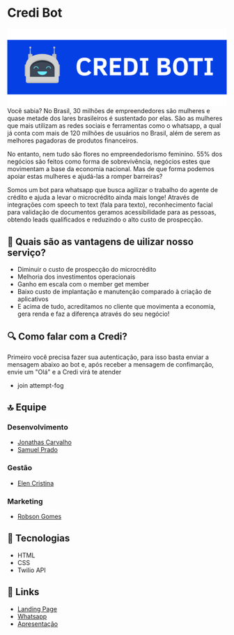 # Credi Bot
![Banner](banner.png)
Você sabia? No Brasil, 30 milhões de empreendedores são mulheres e quase metade dos lares brasileiros é sustentado por elas.
São as mulheres que mais utilizam as redes sociais e ferramentas como o whatsapp, a qual já conta com mais de 120 milhões de usuários no Brasil, além de serem as melhores pagadoras de produtos financeiros.

No entanto, nem tudo são flores no empreendedorismo feminino. 55% dos negócios são feitos como forma de sobrevivência, negócios estes que movimentam a base da economia nacional. Mas de que forma podemos apoiar estas mulheres e ajudá-las a romper barreiras?

Somos um bot para whatsapp que busca agilizar o trabalho do agente de crédito e ajuda a levar o microcrédito ainda mais longe!
Através de integrações com speech to text (fala para texto), reconhecimento facial para validação de documentos geramos acessibilidade para as pessoas, obtendo leads qualificados e reduzindo o alto custo de prospecção.

## 🚀 Quais são as vantagens de uilizar nosso serviço?
- Diminuir o custo de prospecção do microcrédito
- Melhoria dos investimentos operacionais
- Ganho em escala com o member get member
- Baixo custo de implantação e manutenção comparado à criação de aplicativos
- E acima de tudo, acreditamos no cliente que movimenta a economia, gera renda e faz a diferença através do seu negócio!

## 🔍 Como falar com a Credi?
Primeiro você precisa fazer sua autenticação, para isso basta enviar a mensagem abaixo ao bot e, após receber a mensagem de confimarção, envie um "Olá" e a Credi virá te atender
- join attempt-fog

## 🔝 Equipe

### Desenvolvimento
- [Jonathas Carvalho](https://www.linkedin.com/in/jonathasfcarvalho/)
- [Samuel Prado](https://www.linkedin.com/in/assodepicche/)

### Gestão
- [Elen Cristina](https://www.linkedin.com/in/elen-cristina/)

### Marketing
- [Robson Gomes](https://www.linkedin.com/in/ogoms/)

## 🔧 Tecnologias
- HTML
- CSS
- Twilio API

## 🔗 Links
- [Landing Page](https://credibot.netlify.app/)
- [Whatsapp](https://wa.me/14155238886)
- [Apresentação](https://youtu.be/HA1AiwabzxM)
